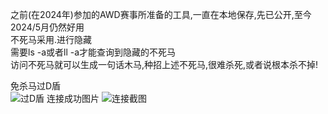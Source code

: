 之前(在2024年)参加的AWD赛事所准备的工具,一直在本地保存,先已公开,至今2024/5月仍然好用<br>
不死马采用.进行隐藏<br>
需要ls -a或者ll -a才能查询到隐藏的不死马<br>
访问不死马就可以生成一句话木马,种招上述不死马,很难杀死,或者说根本杀不掉!<br>



免杀马过D盾<br>
![过D盾](https://github.com/xgodyu/Awd-prepare/assets/108613516/32be7e09-a786-41d5-b454-15fee843b3de)
连接成功图片
![连接截图](https://github.com/xgodyu/Awd-prepare/assets/108613516/793d2589-0219-49f4-89cb-b76a6c4d7521)
